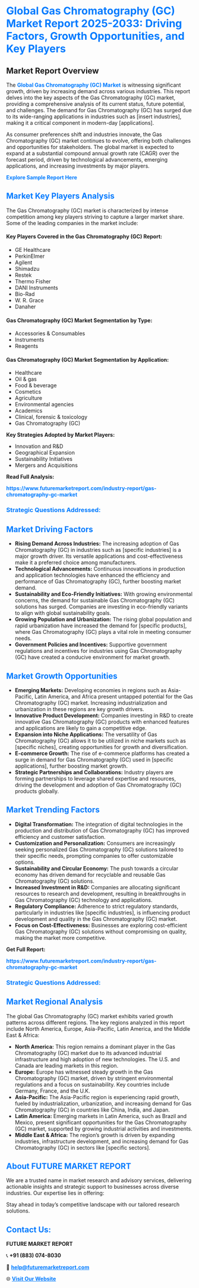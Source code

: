 <h1 style="color: #007BFF;">Global Gas Chromatography (GC) Market Report 2025-2033: Driving Factors, Growth Opportunities, and Key Players</h1>

<section id="overview">
<h2>Market Report Overview</h2>
<p>The <a href="https://www.futuremarketreport.com/industry-report/gas-chromatography-gc-market" style="color: #007BFF; text-decoration: none;"><strong>Global Gas Chromatography (GC) Market</strong></a> is witnessing significant growth, driven by increasing demand across various industries. This report delves into the key aspects of the Gas Chromatography (GC) market, providing a comprehensive analysis of its current status, future potential, and challenges. The demand for Gas Chromatography (GC) has surged due to its wide-ranging applications in industries such as [insert industries], making it a critical component in modern-day [applications].</p>
<p>As consumer preferences shift and industries innovate, the Gas Chromatography (GC) market continues to evolve, offering both challenges and opportunities for stakeholders. The global market is expected to expand at a substantial compound annual growth rate (CAGR) over the forecast period, driven by technological advancements, emerging applications, and increasing investments by major players.</p>
</section>

<section id="overview">
<p><a href="https://www.futuremarketreport.com/request-sample/reportId=128045" style="color: #007BFF; text-decoration: none;"><strong>Explore Sample Report Here</strong></a></p>
</section>

<section id="key-players">
<h2 style="color: #007BFF;">Market Key Players Analysis</h2>
<p>The Gas Chromatography (GC) market is characterized by intense competition among key players striving to capture a larger market share. Some of the leading companies in the market include:</p>
<h4>Key Players Covered in the Gas Chromatography (GC) Report:</h4>
<ul><li>GE Healthcare</li><li>PerkinElmer</li><li>Agilent</li><li>Shimadzu</li><li>Restek</li><li>Thermo Fisher</li><li>DANI Instruments</li><li>Bio-Rad</li><li>W. R. Grace</li><li>Danaher</li></ul>
<h4>Gas Chromatography (GC) Market Segmentation by Type:</h4>
<ul><li>Accessories &amp; Consumables</li><li>Instruments</li><li>Reagents</li></ul>

<h4>Gas Chromatography (GC) Market Segmentation by Application:</h4>
<ul><li>Healthcare</li><li>Oil &amp; gas</li><li>Food &amp; beverage</li><li>Cosmetics</li><li>Agriculture</li><li>Environmental agencies</li><li>Academics</li><li>Clinical, forensic &amp; toxicology</li><li>Gas Chromatography (GC)</li></ul>
<p><strong>Key Strategies Adopted by Market Players:</strong></p>
<ul>
<li>Innovation and R&D</li>
<li>Geographical Expansion</li>
<li>Sustainability Initiatives</li>
<li>Mergers and Acquisitions</li>
</ul>
</section>

<section>
<p><strong>Read Full Analysis: </strong></p><a href="https://www.futuremarketreport.com/industry-report/gas-chromatography-gc-market" style="color: #007BFF; text-decoration: none;"><strong>https://www.futuremarketreport.com/industry-report/gas-chromatography-gc-market</strong></a>
<h3 style="color: #007BFF;">Strategic Questions Addressed:</h3>
</section>

<section id="driving-factors">
<h2 style="color: #007BFF;">Market Driving Factors</h2>
<ul>
<li><strong>Rising Demand Across Industries:</strong> The increasing adoption of Gas Chromatography (GC) in industries such as [specific industries] is a major growth driver. Its versatile applications and cost-effectiveness make it a preferred choice among manufacturers.</li>
<li><strong>Technological Advancements:</strong> Continuous innovations in production and application technologies have enhanced the efficiency and performance of Gas Chromatography (GC), further boosting market demand.</li>
<li><strong>Sustainability and Eco-Friendly Initiatives:</strong> With growing environmental concerns, the demand for sustainable Gas Chromatography (GC) solutions has surged. Companies are investing in eco-friendly variants to align with global sustainability goals.</li>
<li><strong>Growing Population and Urbanization:</strong> The rising global population and rapid urbanization have increased the demand for [specific products], where Gas Chromatography (GC) plays a vital role in meeting consumer needs.</li>
<li><strong>Government Policies and Incentives:</strong> Supportive government regulations and incentives for industries using Gas Chromatography (GC) have created a conducive environment for market growth.</li>
</ul>
</section>

<section id="growth-opportunities">
<h2 style="color: #007BFF;">Market Growth Opportunities</h2>
<ul>
<li><strong>Emerging Markets:</strong> Developing economies in regions such as Asia-Pacific, Latin America, and Africa present untapped potential for the Gas Chromatography (GC) market. Increasing industrialization and urbanization in these regions are key growth drivers.</li>
<li><strong>Innovative Product Development:</strong> Companies investing in R&D to create innovative Gas Chromatography (GC) products with enhanced features and applications are likely to gain a competitive edge.</li>
<li><strong>Expansion into Niche Applications:</strong> The versatility of Gas Chromatography (GC) allows it to be utilized in niche markets such as [specific niches], creating opportunities for growth and diversification.</li>
<li><strong>E-commerce Growth:</strong> The rise of e-commerce platforms has created a surge in demand for Gas Chromatography (GC) used in [specific applications], further boosting market growth.</li>
<li><strong>Strategic Partnerships and Collaborations:</strong> Industry players are forming partnerships to leverage shared expertise and resources, driving the development and adoption of Gas Chromatography (GC) products globally.</li>
</ul>
</section>

<section id="trending-factors">
<h2 style="color: #007BFF;">Market Trending Factors</h2>
<ul>
<li><strong>Digital Transformation:</strong> The integration of digital technologies in the production and distribution of Gas Chromatography (GC) has improved efficiency and customer satisfaction.</li>
<li><strong>Customization and Personalization:</strong> Consumers are increasingly seeking personalized Gas Chromatography (GC) solutions tailored to their specific needs, prompting companies to offer customizable options.</li>
<li><strong>Sustainability and Circular Economy:</strong> The push towards a circular economy has driven demand for recyclable and reusable Gas Chromatography (GC) solutions.</li>
<li><strong>Increased Investment in R&D:</strong> Companies are allocating significant resources to research and development, resulting in breakthroughs in Gas Chromatography (GC) technology and applications.</li>
<li><strong>Regulatory Compliance:</strong> Adherence to strict regulatory standards, particularly in industries like [specific industries], is influencing product development and quality in the Gas Chromatography (GC) market.</li>
<li><strong>Focus on Cost-Effectiveness:</strong> Businesses are exploring cost-efficient Gas Chromatography (GC) solutions without compromising on quality, making the market more competitive.</li>
</ul>
</section>

<section>
<p><strong>Get Full Report: </strong></p><a href="https://www.futuremarketreport.com/industry-report/gas-chromatography-gc-market" style="color: #007BFF; text-decoration: none;"><strong>https://www.futuremarketreport.com/industry-report/gas-chromatography-gc-market</strong></a>
<h3 style="color: #007BFF;">Strategic Questions Addressed:</h3>
</section>


<section id="regional-analysis">
<h2 style="color: #007BFF;">Market Regional Analysis</h2>
<p>The global Gas Chromatography (GC) market exhibits varied growth patterns across different regions. The key regions analyzed in this report include North America, Europe, Asia-Pacific, Latin America, and the Middle East & Africa:</p>
<ul>
<li><strong>North America:</strong> This region remains a dominant player in the Gas Chromatography (GC) market due to its advanced industrial infrastructure and high adoption of new technologies. The U.S. and Canada are leading markets in this region.</li>
<li><strong>Europe:</strong> Europe has witnessed steady growth in the Gas Chromatography (GC) market, driven by stringent environmental regulations and a focus on sustainability. Key countries include Germany, France, and the U.K.</li>
<li><strong>Asia-Pacific:</strong> The Asia-Pacific region is experiencing rapid growth, fueled by industrialization, urbanization, and increasing demand for Gas Chromatography (GC) in countries like China, India, and Japan.</li>
<li><strong>Latin America:</strong> Emerging markets in Latin America, such as Brazil and Mexico, present significant opportunities for the Gas Chromatography (GC) market, supported by growing industrial activities and investments.</li>
<li><strong>Middle East & Africa:</strong> The region’s growth is driven by expanding industries, infrastructure development, and increasing demand for Gas Chromatography (GC) in sectors like [specific sectors].</li>
</ul>
</section>

<footer>
<h2 style="color: #007BFF;">About FUTURE MARKET REPORT</h2>
<p>We are a trusted name in market research and advisory services, delivering actionable insights and strategic support to businesses across diverse industries. Our expertise lies in offering:</p>

<p>Stay ahead in today’s competitive landscape with our tailored research solutions.</p>

<h2 style="color: #007BFF;">Contact Us:</h2>
<p><strong>FUTURE MARKET REPORT</strong></p>
<p>📞 <strong>+91 (883) 074-8030</strong></p>
<p>📧 <strong><a href="mailto:help@futuremarketreport.com" style="color: #007BFF;">help@futuremarketreport.com</a></strong></p>
<p>🌐 <strong><a href="https://www.futuremarketreport.com/" style="color: #007BFF;">Visit Our Website</a></strong></p>
</footer>